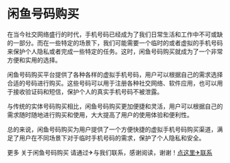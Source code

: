 # 闲鱼号码购买

在当今社交网络盛行的时代，手机号码已经成为了我们日常生活和工作中不可或缺的一部分。而在一些特定的场景下，我们可能需要一个临时的或者虚拟的手机号码来保护个人隐私或者完成一些特定的任务。这时，闲鱼号码购买就成为了一个非常方便和实用的选择。

闲鱼号码购买平台提供了各种各样的虚拟手机号码，用户可以根据自己的需求选择合适的号码进行购买。这些号码可以用于注册各种社交网络、软件应用，也可以用于接收验证码和短信，保护个人的真实手机号码不被泄露。

与传统的实体号码购买相比，闲鱼号码购买更加便捷和灵活，用户可以根据自己的需求随时随地进行购买和使用，大大提高了用户的使用体验和便利性。

总的来说，闲鱼号码购买为用户提供了一个方便快捷的虚拟手机号码购买渠道，满足了用户在不同场景下对于临时手机号码的需求，保护了个人隐私和安全。

更多 关于闲鱼号码购买 请通过✈与我们联系，感谢阅读，谢谢！[点这里✈联系](https://c.k02.cc)